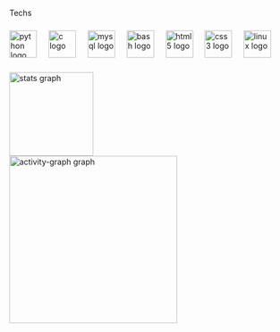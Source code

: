 <p align="left">Techs</p>

###

<div align="left">
  <img src="https://cdn.jsdelivr.net/gh/devicons/devicon/icons/python/python-original.svg" height="49" alt="python logo"  />
  <img width="13" />
  <img src="https://cdn.jsdelivr.net/gh/devicons/devicon/icons/c/c-original.svg" height="49" alt="c logo"  />
  <img width="13" />
  <img src="https://cdn.jsdelivr.net/gh/devicons/devicon/icons/mysql/mysql-original.svg" height="49" alt="mysql logo"  />
  <img width="13" />
  <img src="https://cdn.jsdelivr.net/gh/devicons/devicon/icons/bash/bash-original.svg" height="49" alt="bash logo"  />
  <img width="13" />
  <img src="https://cdn.jsdelivr.net/gh/devicons/devicon/icons/html5/html5-original.svg" height="49" alt="html5 logo"  />
  <img width="13" />
  <img src="https://cdn.jsdelivr.net/gh/devicons/devicon/icons/css3/css3-original.svg" height="49" alt="css3 logo"  />
  <img width="13" />
  <img src="https://cdn.jsdelivr.net/gh/devicons/devicon/icons/linux/linux-original.svg" height="49" alt="linux logo"  />
  <img width="13" />
</div>

###

<div align="left">
  <img src="https://github-readme-stats.vercel.app/api?username=Mogra12&hide_title=false&hide_rank=false&show_icons=true&include_all_commits=true&count_private=true&disable_animations=false&theme=nightowl&locale=en&hide_border=false&order=1" height="150" alt="stats graph" /> <br>
  <img src="https://github-readme-activity-graph.vercel.app/graph?username=Mogra12&radius=16&theme=nightowl&area=true&order=5" height="300" alt="activity-graph graph"  />
</div>

###
